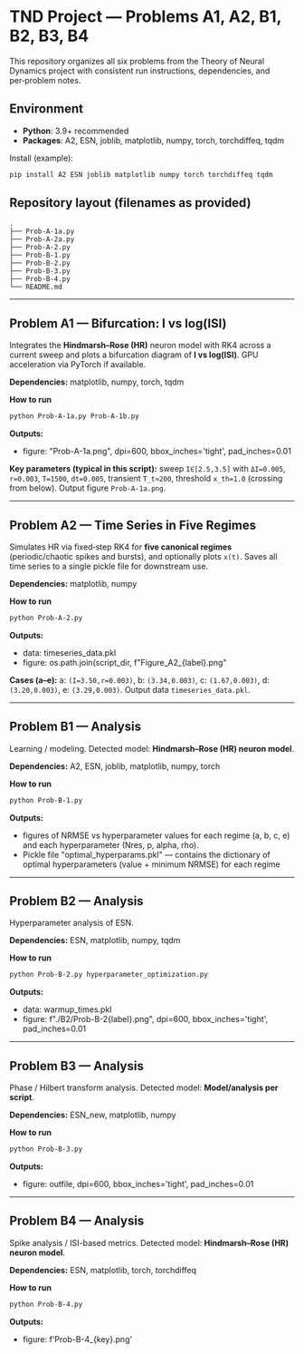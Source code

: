 # TND Project — Problems A1, A2, B1, B2, B3, B4

This repository organizes all six problems from the Theory of Neural Dynamics project with consistent run instructions, dependencies, and per‑problem notes.

## Environment

- **Python**: 3.9+ recommended
- **Packages**: A2, ESN, joblib, matplotlib, numpy, torch, torchdiffeq, tqdm

Install (example):
```bash
pip install A2 ESN joblib matplotlib numpy torch torchdiffeq tqdm
```

## Repository layout (filenames as provided)

```
.
├── Prob-A-1a.py
├── Prob-A-2a.py
├── Prob-A-2.py
├── Prob-B-1.py
├── Prob-B-2.py
├── Prob-B-3.py
├── Prob-B-4.py
└── README.md
```

---

## Problem A1 — Bifurcation: I vs log(ISI)

Integrates the **Hindmarsh–Rose (HR)** neuron model with RK4 across a current sweep and plots a bifurcation diagram of **I vs log(ISI)**. GPU acceleration via PyTorch if available.

**Dependencies:** matplotlib, numpy, torch, tqdm

**How to run**
```bash
python Prob-A-1a.py Prob-A-1b.py
```
**Outputs:**
- figure: "Prob-A-1a.png", dpi=600, bbox_inches='tight', pad_inches=0.01

**Key parameters (typical in this script):** sweep `I∈[2.5,3.5]` with `ΔI=0.005`, `r=0.003`, `T=1500`, `dt=0.005`, transient `T_t≈200`, threshold `x_th=1.0` (crossing from below). Output figure `Prob-A-1a.png`.

---

## Problem A2 — Time Series in Five Regimes

Simulates HR via fixed‑step RK4 for **five canonical regimes** (periodic/chaotic spikes and bursts), and optionally plots `x(t)`. Saves all time series to a single pickle file for downstream use.

**Dependencies:** matplotlib, numpy

**How to run**
```bash
python Prob-A-2.py
```
**Outputs:**
- data: timeseries_data.pkl
- figure: os.path.join(script_dir, f"Figure_A2_{label}.png"

**Cases (a–e):** a: `(I=3.50,r=0.003)`, b: `(3.34,0.003)`, c: `(1.67,0.003)`, d: `(3.20,0.003)`, e: `(3.29,0.003)`. Output data `timeseries_data.pkl`.

---

## Problem B1 — Analysis

Learning / modeling. Detected model: **Hindmarsh–Rose (HR) neuron model**.

**Dependencies:** A2, ESN, joblib, matplotlib, numpy, torch

**How to run**
```bash
python Prob-B-1.py
```
**Outputs:**
- figures of NRMSE vs hyperparameter values for each regime (a, b, c, e) and each hyperparameter (Nres, p, alpha, rho).
- Pickle file "optimal_hyperparams.pkl" — contains the dictionary of optimal hyperparameters (value + minimum NRMSE) for each regime
---

## Problem B2 — Analysis

Hyperparameter analysis of ESN.

**Dependencies:** ESN, matplotlib, numpy, tqdm

**How to run**
```bash
python Prob-B-2.py hyperparameter_optimization.py
```
**Outputs:**
- data: warmup_times.pkl
- figure: f"./B2/Prob-B-2{label}.png", dpi=600, bbox_inches='tight', pad_inches=0.01

---

## Problem B3 — Analysis

Phase / Hilbert transform analysis. Detected model: **Model/analysis per script**.

**Dependencies:** ESN_new, matplotlib, numpy

**How to run**
```bash
python Prob-B-3.py
```
**Outputs:**
- figure: outfile, dpi=600, bbox_inches='tight', pad_inches=0.01

---

## Problem B4 — Analysis

Spike analysis / ISI-based metrics. Detected model: **Hindmarsh–Rose (HR) neuron model**.

**Dependencies:** ESN, matplotlib, torch, torchdiffeq

**How to run**
```bash
python Prob-B-4.py
```
**Outputs:**
- figure: f'Prob-B-4_{key}.png'
